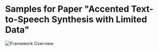 # Samples for Paper "Accented Text-to-Speech Synthesis with Limited Data"
![Framework Overview](http://github.com/xuehao-marker/taslp-G2PTTS/main/aTTS.png)
